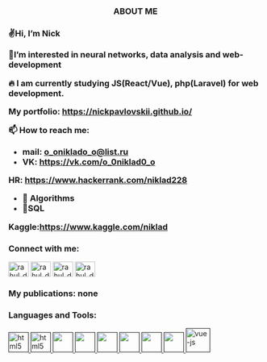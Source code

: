 <h3 align="center">ABOUT ME <h3>

✌Hi, I’m Nick

🤟I’m interested in neural networks, data analysis and web-development

🔥 I am currently studying JS(React/Vue), php(Laravel) for web development.
 
 My portfolio: https://nickpavlovskii.github.io/

📫 How to reach me:
 
* mail: o_oniklado_o@list.ru
* VK: https://vk.com/o_0niklad0_o

HR: https://www.hackerrank.com/niklad228

* 🧠 Algorithms
* 🥇SQL

Kaggle:https://www.kaggle.com/niklad
<h3 align="left">Connect with me:</h3>
<p align="left">  

 <a href="https://vk.com/o_0niklad0_o" target="blank"><img align="center" src="https://user-images.githubusercontent.com/84456340/137733111-4f2de4ea-fd6f-47ec-8e90-bdd69861ef13.png" alt="rahul_dk_jain" height="30" width="40" /></a>
<a href="https://www.instagram.com/o__niklad__o/?hl=ru" target="blank"><img align="center" src="https://cdn.jsdelivr.net/npm/simple-icons@3.0.1/icons/instagram.svg" alt="rahul_dk_jain" height="30" width="40" /></a>
<a href="https://mail.google.com/mail/u/0/#inbox" target="blank"><img align="center" src="https://cdn.jsdelivr.net/npm/simple-icons@3.0.1/icons/gmail.svg" alt="rahul_dk_jain" height="30" width="40" /></a>
<a href="https://e.mail.ru/inbox/?utm_source=portal&utm_medium=new_portal_navigation&utm_campaign=e.mail.ru&mt_click_id=mt-y7s979-1634560769-1521712430&mt_sub1=e.mail.ru" target="blank"><img align="center" src="https://user-images.githubusercontent.com/84456340/137731841-f262264f-a58f-4816-987f-1a3782feca2e.png" alt="rahul_dk_jain" height="30" width="40" /></a>
 
</p>

<h3 align="left">My publications: none</h3>




<h3 align="left">Languages and Tools:</h3>
<p align="left">
  <a href=" "> <img src="https://user-images.githubusercontent.com/84456340/137735098-82427a48-07f4-41e1-8c25-8f6855f239cc.png"alt="html5" width="40" height="40"/> </a>
  <a href=" "> <img src="https://user-images.githubusercontent.com/84456340/137734334-56c29178-9b7e-4520-8b21-f9a282b3f611.png"alt="html5" width="40" height="40"/> </a>
 <a href=" " target="_blank"> <img src="https://user-images.githubusercontent.com/84456340/137734483-0cb219fd-d76c-4680-b79e-9174d670392d.png" width="40" height="40"/> </a>
<a href=" " target="_blank"> <img src="https://img.icons8.com/external-dreamstale-lineal-dreamstale/32/000000/external-php-files-dreamstale-lineal-dreamstale.png" width="40" height="40"/> </a>
  <a href=" " target="_blank"> <img src="https://img.icons8.com/external-dreamstale-lineal-dreamstale/32/000000/external-css-files-dreamstale-lineal-dreamstale.png" width="40" height="40"/> </a>
<a href=" " target="_blank"> <img src="https://img.icons8.com/external-dreamstale-lineal-dreamstale/32/000000/external-html-files-dreamstale-lineal-dreamstale.png" width="40" height="40"/> </a>
 <a href=" " target="_blank">  <img src="https://img.icons8.com/ios/50/000000/javascript--v1.png" width="40" height="40"/> </a>
 <a href=" " target="_blank"> <img src="https://img.icons8.com/dotty/80/000000/react.png" width="40" height="40"/> </a>
  <a href=" " target="_blank"><img width="48" height="48" src="https://img.icons8.com/color/48/000000/vue-js.png" alt="vue-js"/></a>
 
 
</p>


